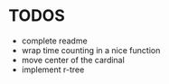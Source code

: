 TODOS
=====

* complete readme
* wrap time counting in a nice function
* move center of the cardinal
* implement r-tree